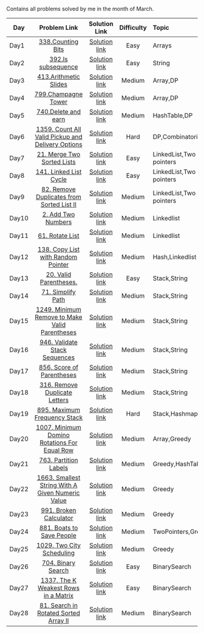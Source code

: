 Contains all problems solved by me in the month of March.

| Day           | Problem Link                                 |           Solution Link               |Difficulty          |Topic |Language Used|
| ------------- |:--------------------------------------------:| :------------------------------------:|:------------------:|:------------|:--------|
| Day1          |  [338.Counting Bits](https://leetcode.com/problems/counting-bits/) | [Solution link](https://github.com/ritikjain833/Leetcode_Solved_Problems/blob/main/LeetcodeDailyMarchChallenge/338.Counting_bits.cpp) |  Easy|Arrays|C++|
|Day2           | [392.Is subsequence](https://leetcode.com/problems/is-subsequence/) | [Solution link](https://github.com/ritikjain833/Leetcode_Solved_Problems/blob/main/LeetcodeDailyMarchChallenge/392.IsSubsequence.cpp)    |Easy|  String|C++|
|Day3           | [413.Arithmetic Slides](https://leetcode.com/problems/arithmetic-slices/) | [Solution link](https://github.com/ritikjain833/Leetcode_Solved_Problems/blob/main/LeetcodeDailyMarchChallenge/413.%20ArithmeticSlides.cpp)    |Medium|  Array,DP|C++|
|Day4           | [799.Champagne Tower](https://leetcode.com/problems/champagne-tower/) | [Solution link](https://github.com/ritikjain833/Leetcode_Solved_Problems/blob/main/LeetcodeDailyMarchChallenge/799.ChampagneTower.py)    |Medium|  Array,DP|Python|
|Day5           | [740.Delete and earn](https://leetcode.com/problems/delete-and-earn/) | [Solution link](https://github.com/ritikjain833/Leetcode_Solved_Problems/blob/main/LeetcodeDailyMarchChallenge/740.DeleteandEarn.py)    |Medium|  HashTable,DP|Python|
|Day6           | [1359. Count All Valid Pickup and Delivery Options](https://leetcode.com/problems/count-all-valid-pickup-and-delivery-options/) | [Solution link](https://github.com/ritikjain833/Leetcode_Solved_Problems/blob/main/LeetcodeDailyMarchChallenge/1359.%20Count%20All%20Valid%20Pickup%20and%20Delivery%20Options.py)    |Hard|  DP,Combinatorics|Python|
|Day7           | [21. Merge Two Sorted Lists](https://leetcode.com/problems/merge-two-sorted-lists/) | [Solution link](https://github.com/ritikjain833/Leetcode_Solved_Problems/blob/main/LeetcodeDailyMarchChallenge/21.%20Merge%20Two%20Sorted%20Lists.py)    |Easy|  LinkedList,Two pointers|Python|
|Day8           | [141. Linked List Cycle](https://leetcode.com/problems/linked-list-cycle/) | [Solution link](https://github.com/ritikjain833/Leetcode_Solved_Problems/blob/main/LeetcodeDailyMarchChallenge/141.%20Linked%20List%20Cycle.cpp)    |Easy|  LinkedList,Two pointers|C++|
|Day9           | [82. Remove Duplicates from Sorted List II](https://leetcode.com/problems/remove-duplicates-from-sorted-list-ii/) | [Solution link](https://github.com/ritikjain833/Leetcode_Solved_Problems/blob/main/LeetcodeDailyMarchChallenge/82.%20Remove%20Duplicates%20from%20Sorted%20List%20II.py)    |Medium|  LinkedList,Two pointers|Python|
|Day10       | [2. Add Two Numbers](https://leetcode.com/problems/add-two-numbers/) | [Solution link](https://github.com/ritikjain833/Leetcode_Solved_Problems/blob/main/LinkedList/2.%20Add%20Two%20Numbers.py) |  Medium|Linkedlist| Python|
|Day11       | [61. Rotate List](https://leetcode.com/problems/rotate-list/) | [Solution link](https://github.com/ritikjain833/Leetcode_Solved_Problems/blob/main/LinkedList/61.%20Rotate%20List.py) |  Medium|Linkedlist| Python|
|Day12      | [138. Copy List with Random Pointer](https://leetcode.com/problems/copy-list-with-random-pointer/) | [Solution link](https://github.com/ritikjain833/Leetcode_Solved_Problems/blob/main/LinkedList/138.%20Copy%20List%20with%20Random%20Pointer.py) |  Medium|Hash,Linkedlist| Python|
|Day13      | [20. Valid Parentheses.](https://leetcode.com/problems/valid-parentheses/) | [Solution link](https://github.com/ritikjain833/Leetcode_Solved_Problems/blob/main/LeetcodeDailyMarchChallenge/20.%20Valid%20Parentheses.py) |  Easy|Stack,String| Python|
|Day14      | [71. Simplify Path](https://leetcode.com/problems/simplify-path/) | [Solution link](https://github.com/ritikjain833/Leetcode_Solved_Problems/blob/main/LeetcodeDailyMarchChallenge/71.%20Simplify%20Path.py) |  Medium|Stack,String| Python|
|Day15     | [1249. Minimum Remove to Make Valid Parentheses](https://leetcode.com/problems/minimum-remove-to-make-valid-parentheses/) | [Solution link](https://github.com/ritikjain833/Leetcode_Solved_Problems/blob/main/LeetcodeDailyMarchChallenge/1249.%20Minimum%20Remove%20to%20Make%20Valid%20Parentheses.py) |  Medium|Stack,String| Python|
|Day16     | [946. Validate Stack Sequences](https://leetcode.com/problems/validate-stack-sequences/) | [Solution link](https://github.com/ritikjain833/Leetcode_Solved_Problems/blob/main/LeetcodeDailyMarchChallenge/946.%20Validate%20Stack%20Sequences.cpp) |  Medium|Stack,String| C++|
|Day17    | [856. Score of Parentheses](https://leetcode.com/problems/score-of-parentheses/) | [Solution link](https://github.com/ritikjain833/Leetcode_Solved_Problems/blob/main/LeetcodeDailyMarchChallenge/856.%20Score%20of%20Parentheses.py) |  Medium|Stack,String| Python|
|Day18    | [316. Remove Duplicate Letters](https://leetcode.com/problems/remove-duplicate-letters/) | [Solution link](https://github.com/ritikjain833/Leetcode_Solved_Problems/blob/main/Stack/316.%20Remove%20Duplicate%20Letters.py) |  Medium|Stack,String| Python|
|Day19    | [895. Maximum Frequency Stack](https://leetcode.com/problems/maximum-frequency-stack/) | [Solution link](https://github.com/ritikjain833/Leetcode_Solved_Problems/blob/main/Stack/895.%20Maximum%20Frequency%20Stack.py) |  Hard|Stack,Hashmap| Python|
|Day20    | [1007. Minimum Domino Rotations For Equal Row](https://leetcode.com/problems/minimum-domino-rotations-for-equal-row/) | [Solution link](https://github.com/ritikjain833/Leetcode_Solved_Problems/blob/main/Greedy/1007.%20Minimum%20Domino%20Rotations%20For%20Equal%20Row.py) |  Medium|Array,Greedy| Python|
|Day21   | [763. Partition Labels](https://leetcode.com/problems/partition-labels/) | [Solution link](https://github.com/ritikjain833/Leetcode_Solved_Problems/blob/main/Greedy/763.%20Partition%20Labels.py) |  Medium|Greedy,HashTable| Python|
|Day22   | [1663. Smallest String With A Given Numeric Value](https://leetcode.com/problems/smallest-string-with-a-given-numeric-value/) | [Solution link](https://github.com/ritikjain833/Leetcode_Solved_Problems/blob/main/Greedy/1663.%20Smallest%20String%20With%20A%20Given%20Numeric%20Value.py) |  Medium|Greedy| Python|
|Day23   | [991. Broken Calculator](https://leetcode.com/problems/broken-calculator/) | [Solution link](https://github.com/ritikjain833/Leetcode_Solved_Problems/blob/main/991-broken-calculator/991-broken-calculator.py) |  Medium|Greedy| Python|
|Day24   | [881. Boats to Save People](https://leetcode.com/problems/boats-to-save-people/) | [Solution link](https://github.com/ritikjain833/Leetcode_Solved_Problems/blob/main/881-boats-to-save-people/881-boats-to-save-people.py) |  Medium|TwoPointers,Greedy| Python|
|Day25   | [1029. Two City Scheduling](https://leetcode.com/problems/two-city-scheduling/submissions/) | [Solution link](https://github.com/ritikjain833/Leetcode_Solved_Problems/blob/main/1029-two-city-scheduling/1029-two-city-scheduling.cpp) |  Medium|Greedy| C++|
|Day26   | [704. Binary Search](https://leetcode.com/problems/binary-search/) | [Solution link](https://github.com/ritikjain833/Leetcode_Solved_Problems/blob/main/704-binary-search/704-binary-search.cpp) |  Easy|BinarySearch| C++|
|Day27   | [1337. The K Weakest Rows in a Matrix](https://leetcode.com/problems/the-k-weakest-rows-in-a-matrix/) | [Solution link](https://github.com/ritikjain833/Leetcode_Solved_Problems/blob/main/1337-the-k-weakest-rows-in-a-matrix/1337-the-k-weakest-rows-in-a-matrix.py) |  Easy|BinarySearch| Python|
|Day28   | [81. Search in Rotated Sorted Array II](https://leetcode.com/problems/search-in-rotated-sorted-array-ii/) | [Solution link](https://github.com/ritikjain833/Leetcode_Solved_Problems/blob/main/81-search-in-rotated-sorted-array-ii/81-search-in-rotated-sorted-array-ii.py) |  Medium|BinarySearch| Python|
